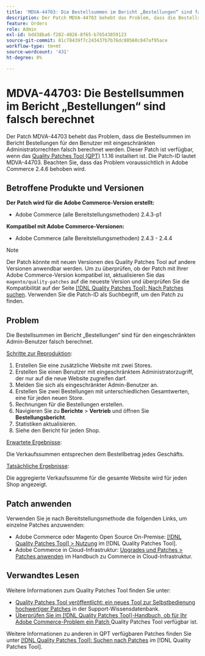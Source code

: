 ```yaml
---
title: 'MDVA-44703: Die Bestellsummen im Bericht „Bestellungen“ sind falsch berechnet'
description: Der Patch MDVA-44703 behebt das Problem, dass die Bestellsummen im Bericht Bestellungen für den Benutzer mit eingeschränkten Administratorrechten falsch berechnet werden. Dieser Patch ist verfügbar, wenn das [Quality Patches Tool (QPT)](https://experienceleague.adobe.com/en/docs/commerce-knowledge-base/kb/announcements/commerce-announcements/magento-quality-patches-released-new-tool-to-self-serve-quality-patches) 1.1.16 installiert ist. Die Patch-ID lautet MDVA-44703. Beachten Sie, dass das Problem voraussichtlich in Adobe Commerce 2.4.6 behoben wird.
feature: Orders
role: Admin
exl-id: bdd38ba6-f282-4026-8f65-b76543859123
source-git-commit: 81c78439f7c243437b7b76dc80560c847af95ace
workflow-type: tm+mt
source-wordcount: '431'
ht-degree: 0%

---
```


# MDVA-44703: Die Bestellsummen im Bericht „Bestellungen“ sind falsch berechnet

Der Patch MDVA-44703 behebt das Problem, dass die Bestellsummen im Bericht Bestellungen für den Benutzer mit eingeschränkten Administratorrechten falsch berechnet werden. Dieser Patch ist verfügbar, wenn das [Quality Patches Tool (QPT)](https://experienceleague.adobe.com/en/docs/commerce-knowledge-base/kb/announcements/commerce-announcements/magento-quality-patches-released-new-tool-to-self-serve-quality-patches) 1.1.16 installiert ist. Die Patch-ID lautet MDVA-44703. Beachten Sie, dass das Problem voraussichtlich in Adobe Commerce 2.4.6 behoben wird.

## Betroffene Produkte und Versionen

**Der Patch wird für die Adobe Commerce-Version erstellt:**

* Adobe Commerce (alle Bereitstellungsmethoden) 2.4.3-p1

**Kompatibel mit Adobe Commerce-Versionen:**

* Adobe Commerce (alle Bereitstellungsmethoden) 2.4.3 - 2.4.4

>[!NOTE]
>
>Der Patch könnte mit neuen Versionen des Quality Patches Tool auf andere Versionen anwendbar werden. Um zu überprüfen, ob der Patch mit Ihrer Adobe Commerce-Version kompatibel ist, aktualisieren Sie das `magento/quality-patches` auf die neueste Version und überprüfen Sie die Kompatibilität auf der Seite [[!DNL Quality Patches Tool]: Nach Patches suchen](https://experienceleague.adobe.com/en/docs/commerce-knowledge-base/kb/announcements/commerce-announcements/magento-quality-patches-released-new-tool-to-self-serve-quality-patches). Verwenden Sie die Patch-ID als Suchbegriff, um den Patch zu finden.

## Problem

Die Bestellsummen im Bericht „Bestellungen“ sind für den eingeschränkten Admin-Benutzer falsch berechnet.

<u>Schritte zur Reproduktion</u>:

1. Erstellen Sie eine zusätzliche Website mit zwei Stores.
1. Erstellen Sie einen Benutzer mit eingeschränktem Administratorzugriff, der nur auf die neue Website zugreifen darf.
1. Melden Sie sich als eingeschränkter Admin-Benutzer an.
1. Erstellen Sie zwei Bestellungen mit unterschiedlichen Gesamtwerten, eine für jeden neuen Store.
1. Rechnungen für die Bestellungen erstellen.
1. Navigieren Sie zu **Berichte** > **Vertrieb** und öffnen Sie **Bestellungsbericht**.
1. Statistiken aktualisieren.
1. Siehe den Bericht für jeden Shop.

<u>Erwartete Ergebnisse</u>:

Die Verkaufssummen entsprechen dem Bestellbetrag jedes Geschäfts.

<u>Tatsächliche Ergebnisse</u>:

Die aggregierte Verkaufssumme für die gesamte Website wird für jeden Shop angezeigt.

## Patch anwenden

Verwenden Sie je nach Bereitstellungsmethode die folgenden Links, um einzelne Patches anzuwenden:

* Adobe Commerce oder Magento Open Source On-Premise: [[!DNL Quality Patches Tool] > Nutzung](/help/tools/quality-patches-tool/usage.md) im [!DNL Quality Patches Tool].
* Adobe Commerce in Cloud-Infrastruktur: [Upgrades und Patches > Patches anwenden](https://experienceleague.adobe.com/docs/commerce-cloud-service/user-guide/develop/upgrade/apply-patches.html) im Handbuch zu Commerce in Cloud-Infrastruktur.

## Verwandtes Lesen

Weitere Informationen zum Quality Patches Tool finden Sie unter:

* [Quality Patches Tool veröffentlicht: ein neues Tool zur Selbstbedienung hochwertiger Patches](https://experienceleague.adobe.com/en/docs/commerce-knowledge-base/kb/announcements/commerce-announcements/magento-quality-patches-released-new-tool-to-self-serve-quality-patches) in der Support-Wissensdatenbank.
* [Überprüfen Sie im [!DNL Quality Patches Tool]-Handbuch, ob für Ihr Adobe Commerce-Problem ein Patch ](/help/tools/quality-patches-tool/patches-available-in-qpt/check-patch-for-magento-issue-with-magento-quality-patches.md) Quality Patches Tool verfügbar ist.

Weitere Informationen zu anderen in QPT verfügbaren Patches finden Sie unter [[!DNL Quality Patches Tool]: Suchen nach Patches](https://experienceleague.adobe.com/tools/commerce-quality-patches/index.html) im [!DNL Quality Patches Tool].
